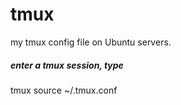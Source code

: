 # tmux
my tmux config file on Ubuntu servers.
##### enter a tmux session, type
tmux source ~/.tmux.conf
